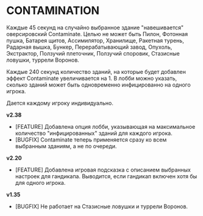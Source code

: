 # CONTAMINATION

Каждые 45 секунд на случайно выбранное здание "навешивается" оверсировский Contaminate. Целью не может быть Пилон, Фотонная пушка, Батарея щитов, Ассимилятор, Хранилище, Ракетная турень, Радарная вышка, Бункер, Перерабатывающий завод, Опухоль, Экстрактор, Ползучий плеточник, Ползучий споровик, Стазисные ловушки, туррели Воронов.

Каждые 240 секунд количество зданий, на которые будет добавлен эффект Contaminate увеличивается на 1. В лобби можно указать, сколько зданий может быть одновременно инфицированно на одного игрока.

Дается каждому игроку индивидуально.

**v2.38**

* [FEATURE] Добавлена опция лобби, указывающая на максимальное количество "инфицированных" зданий для каждого игрока.
* [BUGFIX] Contaminate теперь применяется сразу ко всем выбранным зданиям, а не по очереди.

**v2.20**

* [FEATURE] Добавлена игровая подсказка с описанием выбранных настроек для гандикапа. Выводится, если гандикап включен хотя бы для одного игрока.

**v1.35**

* [BUGFIX] Не работает на Стазисные ловушки и туррели Воронов.
